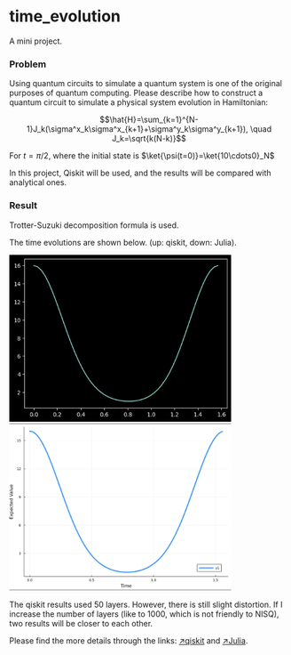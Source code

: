# time_evolution

A mini project.

### Problem

Using quantum circuits to simulate a quantum system is one of the original purposes of quantum computing. Please describe how to construct a quantum circuit to simulate a physical system evolution in Hamiltonian:

$$\hat{H}=\sum_{k=1}^{N-1}J_k(\sigma^x_k\sigma^x_{k+1}+\sigma^y_k\sigma^y_{k+1}), \quad J_k=\sqrt{k(N-k)}$$

For $t=\pi/2$, where the initial state is $\ket{\psi(t=0)}=\ket{10\cdots0}_N$

In this project, Qiskit will be used, and the results will be compared with analytical ones.

### Result

Trotter-Suzuki decomposition formula is used.

The time evolutions are shown below. (up: qiskit, down: Julia).

<img src="./assets/image-20230414232303710-1510988.png" alt="image-20230414232303710" width="400" height="300" /><img src="./assets/Screenshot 2023-04-14 at 23.34.34-1511699.png" alt="Screenshot 2023-04-14 at 23.34.34" width="400" height="300" />

The qiskit results used 50 layers. However, there is still slight distortion. If I increase the number of layers (like to 1000, which is not friendly to NISQ), two results will be closer to each other.

Please find the more details through the links: [↗️qiskit](./qiskit_evolution.ipynb ) and [↗️Julia](./Julia_evolution.ipynb).


